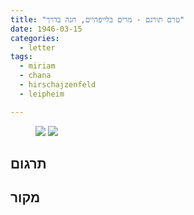 ```yaml
---
title: "טרם תורגם - מרים בלייפהיים, חנה בדרך"
date: 1946-03-15
categories:
  - letter
tags:
  - miriam
  - chana
  - hirschajzenfeld
  - leipheim

---
```


<figure class="half">
    <a  href="/pupko-papers/assets/images/1946-03-15-miriam-leipheim-1.jpg">
    <img src="/pupko-papers/assets/images/1946-03-15-miriam-leipheim-1.jpg"></a>
    <a  href="/pupko-papers/assets/images/1946-03-15-miriam-leipheim-2.jpg">
    <img src="/pupko-papers/assets/images/1946-03-15-miriam-leipheim-2.jpg"></a>
</figure>

## תרגום

## מקור
